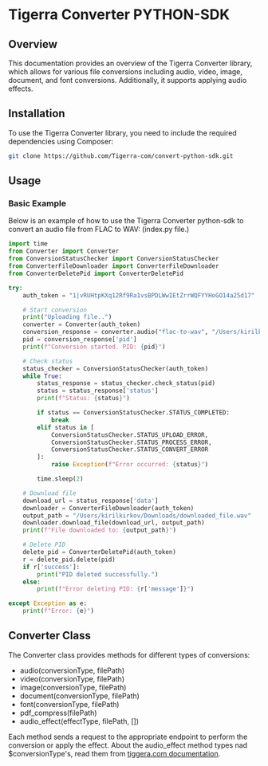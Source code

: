 # Tigerra Converter PYTHON-SDK

## Overview

This documentation provides an overview of the Tigerra Converter library, which allows for various file conversions including audio, video, image, document, and font conversions. Additionally, it supports applying audio effects.

## Installation

To use the Tigerra Converter library, you need to include the required dependencies using Composer:

```sh
git clone https://github.com/Tigerra-com/convert-python-sdk.git
```

## Usage

### Basic Example

Below is an example of how to use the Tigerra Converter python-sdk to convert an audio file from FLAC to WAV:
(index.py file.)
```python
import time
from Converter import Converter
from ConversionStatusChecker import ConversionStatusChecker
from ConverterFileDownloader import ConverterFileDownloader
from ConverterDeletePid import ConverterDeletePid

try:
    auth_token = "1|vRUHtpKXq12Rf9Ra1vsBPDLWwIEtZrrWQFYYHoGO14a25d17"

    # Start conversion
    print("Uploading file..")
    converter = Converter(auth_token)
    conversion_response = converter.audio("flac-to-wav", "/Users/kirilkirkov/Downloads/1.flac")
    pid = conversion_response['pid']
    print(f"Conversion started. PID: {pid}")

    # Check status
    status_checker = ConversionStatusChecker(auth_token)
    while True:
        status_response = status_checker.check_status(pid)
        status = status_response['status']
        print(f"Status: {status}")

        if status == ConversionStatusChecker.STATUS_COMPLETED:
            break
        elif status in [
            ConversionStatusChecker.STATUS_UPLOAD_ERROR,
            ConversionStatusChecker.STATUS_PROCESS_ERROR,
            ConversionStatusChecker.STATUS_CONVERT_ERROR
        ]:
            raise Exception(f"Error occurred: {status}")

        time.sleep(2)

    # Download file
    download_url = status_response['data']
    downloader = ConverterFileDownloader(auth_token)
    output_path = "/Users/kirilkirkov/Downloads/downloaded_file.wav"
    downloader.download_file(download_url, output_path)
    print(f"File downloaded to: {output_path}")

    # Delete PID
    delete_pid = ConverterDeletePid(auth_token)
    r = delete_pid.delete(pid)
    if r['success']:
        print("PID deleted successfully.")
    else:
        print(f"Error deleting PID: {r['message']}")

except Exception as e:
    print(f"Error: {e}")
```


## Converter Class

The Converter class provides methods for different types of conversions:

- audio(conversionType, filePath)
- video(conversionType, filePath)
- image(conversionType, filePath)
- document(conversionType, filePath)
- font(conversionType, filePath)
- pdf_compress(filePath)
- audio_effect(effectType, filePath, [])

Each method sends a request to the appropriate endpoint to perform the conversion or apply the effect. About the audio_effect method types nad $conversionType's, read them from <a href="https://tigerra.com/convert-api-documentation">tiggera.com documentation</a>.
